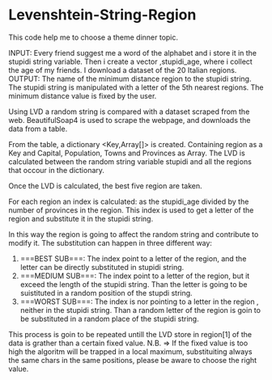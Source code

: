 # Levenshtein-String-Region

This code help me to choose a theme dinner topic.

INPUT:
Every friend suggest me a word of the alphabet and i store it in the stupidi string variable. 
Then i create a vector ,stupidi_age, where i collect the age of my friends.
I download a dataset of  the 20 Italian regions.
OUTPUT:
The name of the minimum distance region to the stupidi string.
The stupidi string is manipulated with a letter of the 5th nearest regions.
The minimum distance value is fixed by the user.


Using LVD a random string is compared with a dataset scraped from the web.
BeautifulSoap4 is used to scrape the webpage, and downloads the data from a <HTML> </HTML> table.

From the table, a dictionary <Key,Array[]> is created.
Containing region as a Key and  Capital, Population, Towns and Provinces as Array.
The LVD is calculated between the random string variable stupidi and all the regions that occour in the dictionary.

Once the LVD is calculated, the best five region are taken.

For each region an index is calculated: as the stupidi_age divided by the number of provinces in the region.
This index is used to get a letter of the region and substitute it in the stupidi string.

In this way the region is going to affect the random string and contribute to modify it.
The substitution can happen in three different way:

1) ===BEST SUB===: The index point to a letter of the region, and the letter can be directly substituted in stupidi string.
2) ===MEDIUM SUB===: The index point to a letter of the region, but it exceed the length of the stupidi string. Than the letter is going to be suistituted in a random position of the stupdi string.
3) ===WORST SUB===: The index is nor pointing to a letter in the region , neither in the stupidi string.
Than a random letter of the region is goin to be substituted in a random place of the stupidi string.

This process is goin to be repeated untill the LVD store in region[1] of the data is grather than a certain fixed value.
N.B. => If the fixed value is too high the algoritm will be trapped in a local maximum, substituiting always the same chars in the same positions, please be aware to choose the right value.
